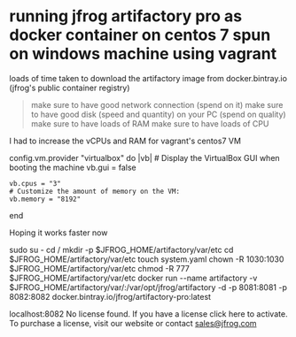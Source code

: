 # running jfrog artifactory pro as docker container on centos 7 spun on windows machine using vagrant

loads of time taken to download the artifactory image from docker.bintray.io (jfrog's public container registry)
> make sure to have good network connection (spend on it)
> make sure to have good disk (speed and quantity) on your PC (spend on quality)
> make sure to have loads of RAM
> make sure to have loads of CPU


I had to increase the vCPUs and RAM for vagrant's centos7 VM

  config.vm.provider "virtualbox" do |vb|
    # Display the VirtualBox GUI when booting the machine
    vb.gui = false
  
    vb.cpus = "3"
    # Customize the amount of memory on the VM:
    vb.memory = "8192"
  end
  
 Hoping it works faster now

 sudo su -
 cd /
 mkdir -p $JFROG_HOME/artifactory/var/etc
 cd $JFROG_HOME/artifactory/var/etc
 touch system.yaml 
 chown -R 1030:1030 $JFROG_HOME/artifactory/var/etc
 chmod -R 777 $JFROG_HOME/artifactory/var/etc
 docker run --name artifactory -v $JFROG_HOME/artifactory/var/:/var/opt/jfrog/artifactory -d -p 8081:8081 -p 8082:8082 docker.bintray.io/jfrog/artifactory-pro:latest

localhost:8082
No license found. If you have a license click here to activate. To purchase a license, visit our website or contact sales@jfrog.com

